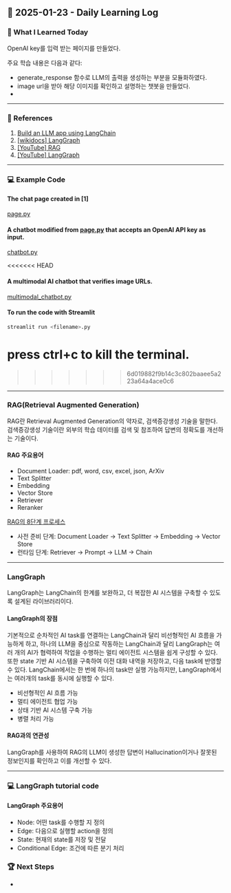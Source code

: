 ## 📅 2025-01-23 - Daily Learning Log

### 📝 What I Learned Today
OpenAI key를 입력 받는 페이지를 만들었다. 


주요 학습 내용은 다음과 같다:
- generate_response 함수로 LLM의 출력을 생성하는 부분을 모듈화하였다.
- image url을 받아 해당 이미지를 확인하고 설명하는 챗봇을 만들었다.
- 

---

### 🔗 References
1. [Build an LLM app using LangChain](https://docs.streamlit.io/develop/tutorials/llms/llm-quickstart)
2. [[wikidocs] LangGraph](https://wikidocs.net/233785)
3. [[YouTube] RAG](https://youtu.be/NfQrRQmDrcc?si=joNlBx6O3g71omss)
4. [[YouTube] LangGraph](https://www.youtube.com/watch?v=4JdzuB702wI)
---

### 💻 Example Code 
#### The chat page created in [1]
[page.py](./page.py)

#### A chatbot modified from [page.py](./page.py) that accepts an OpenAI API key as input.
[chatbot.py](./chatbot.py)

<<<<<<< HEAD
#### A multimodal AI chatbot that verifies image URLs.
[multimodal_chatbot.py](./multimodal_chatbot.py)

#### To run the code with Streamlit
```sh
streamlit run <filename>.py
```
press ctrl+c to kill the terminal. 
=======
>>>>>>> 6d019882f9b14c3c802baaee5a223a64a4ace0c6
---

### RAG(Retrieval Augmented Generation)

RAG란 Retrieval Augmented Generation의 약자로, 검색증강생성 기술을 말한다. 
검색증강생성 기술이란 외부의 학습 데이터를 검색 및 참조하여 답변의 정확도를 개선하는 기술이다. 

#### RAG 주요용어
- Document Loader: pdf, word, csv, excel, json, ArXiv
- Text Splitter
- Embedding
- Vector Store
- Retriever
- Reranker

[RAG의 8단계 프로세스](https://wikidocs.net/233780)
- 사전 준비 단계: Document Loader -> Text Splitter -> Embedding -> Vector Store 
- 런타임 단계: Retriever -> Prompt -> LLM -> Chain

---

### LangGraph 
LangGraph는 LangChain의 한계를 보완하고, 더 복잡한 AI 시스템을 구축할 수 있도록 설계된 라이브러리이다.

#### LangGraph의 장점
기본적으로 순차적인 AI task를 연결하는 LangChain과 달리 비선형적인 AI 흐름을 가능하게 하고, 하나의 LLM을 중심으로 작동하는 LangChain과 달리 LangGraph는 여러 개의 AI가 협력하여 작업을 수행하는 멀티 에이전트 시스템을 쉽게 구성할 수 있다. 
또한 state 기반 AI 시스템을 구축하여 이전 대화 내역을 저장하고, 다음 task에 반영할 수 있다. LangChain에서는 한 번에 하나의 task만 실행 가능하지만, LangGraph에서는 여러개의 task를 동시에 실행할 수 있다.

- 비선형적인 AI 흐름 가능
- 멀티 에이전트 협업 가능
- 상태 기반 AI 시스템 구축 가능
- 병렬 처리 가능

#### RAG과의 연관성 
LangGraph를 사용하여 RAG의 LLM이 생성한 답변이 Hallucination이거나 잘못된 정보인지를 확인하고 이를 개선할 수 있다.

---

### 💻 LangGraph tutorial code



#### LangGraph 주요용어
- Node: 어떤 task를 수행할 지 정의
- Edge: 다음으로 실행할 action을 정의
- State: 현재의 state를 저장 및 전달
- Conditional Edge: 조건에 따른 분기 처리


### 🏆 Next Steps
- 
